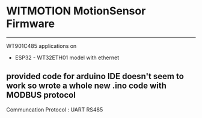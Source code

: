 # WITMOTION MotionSensor Firmware
---
WT901C485 applications on
- ESP32 - WT32ETH01 model with ethernet

provided code for arduino IDE doesn't seem to work so wrote a whole new .ino code with MODBUS protocol
---
Communcation Protocol : UART RS485
